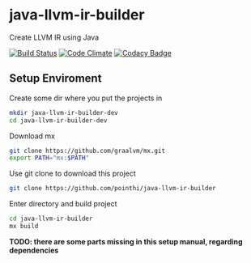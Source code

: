 # java-llvm-ir-builder
Create LLVM IR using Java

[![Build Status](https://travis-ci.org/pointhi/java-llvm-ir-builder.svg?branch=master)](https://travis-ci.org/pointhi/java-llvm-ir-builder)
[![Code Climate](https://codeclimate.com/github/pointhi/java-llvm-ir-builder/badges/gpa.svg)](https://codeclimate.com/github/pointhi/java-llvm-ir-builder)
[![Codacy Badge](https://api.codacy.com/project/badge/Grade/2b33c63bf7b147ecb07e28d7a86fb574)](https://www.codacy.com/app/pointhi/java-llvm-ir-builder?utm_source=github.com&amp;utm_medium=referral&amp;utm_content=pointhi/java-llvm-ir-builder&amp;utm_campaign=Badge_Grade)

## Setup Enviroment

Create some dir where you put the projects in

```bash
mkdir java-llvm-ir-builder-dev
cd java-llvm-ir-builder-dev
```

Download mx

```bash
git clone https://github.com/graalvm/mx.git
export PATH="mx:$PATH"
```

Use git clone to download this project

```bash
git clone https://github.com/pointhi/java-llvm-ir-builder
```

Enter directory and build project

```bash
cd java-llvm-ir-builder
mx build
```

**TODO: there are some parts missing in this setup manual, regarding dependencies**
